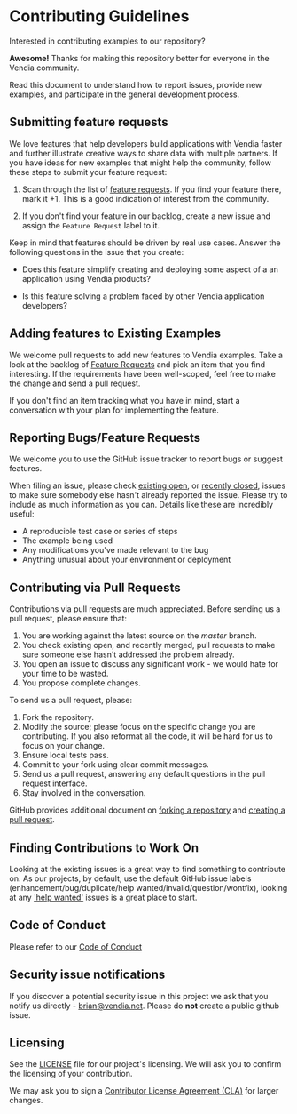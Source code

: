 # Contributing Guidelines

Interested in contributing examples to our repository?

**Awesome!**  Thanks for making this repository better for everyone in the Vendia community. 

Read this document to understand how to report issues, provide new examples, and participate in the general development process.

## Submitting feature requests

We love features that help developers build applications with Vendia faster and further illustrate creative ways to share data with multiple partners. If you have ideas for new examples that might help the community, follow these steps to submit your feature request:

1. Scan through the list of [feature requests](https://github.com/vendia/examples/labels/type/feature).  If you find your feature there, mark it +1. This is a good indication of interest from the community.

2. If you don't find your feature in our backlog, create a new issue and assign the `Feature Request` label to it.

Keep in mind that features should be driven by real use cases.  Answer the following questions in the issue that you create:

- Does this feature simplify creating and deploying some aspect of a an application using Vendia products?

- Is this feature solving a problem faced by other Vendia application developers?

## Adding features to Existing Examples

We welcome pull requests to add new features to Vendia examples. Take a look at the backlog of [Feature Requests](https://github.com/vendia/examples/labels/feature-request) and pick an item that you find interesting. If the requirements have been well-scoped, feel free to make the change and send a pull request.

If you don't find an item tracking what you have in mind, start a conversation with your plan for implementing the feature.

## Reporting Bugs/Feature Requests

We welcome you to use the GitHub issue tracker to report bugs or suggest features.

When filing an issue, please check [existing open](https://github.com/vendia/examples/issues), or [recently closed](https://github.com/vendia/examples/issues?utf8=%E2%9C%93&q=is%3Aissue%20is%3Aclosed%20), issues to make sure somebody else hasn't already
reported the issue. Please try to include as much information as you can.  Details like these are incredibly useful:

- A reproducible test case or series of steps
- The example being used
- Any modifications you've made relevant to the bug
- Anything unusual about your environment or deployment

## Contributing via Pull Requests

Contributions via pull requests are much appreciated. Before sending us a pull request, please ensure that:

1. You are working against the latest source on the *master* branch.
2. You check existing open, and recently merged, pull requests to make sure someone else hasn't addressed the problem already.
3. You open an issue to discuss any significant work - we would hate for your time to be wasted.
4. You propose complete changes.

To send us a pull request, please:

1. Fork the repository.
2. Modify the source; please focus on the specific change you are contributing. If you also reformat all the code, it will be hard for us to focus on your change.
3. Ensure local tests pass.
4. Commit to your fork using clear commit messages.
5. Send us a pull request, answering any default questions in the pull request interface.
6. Stay involved in the conversation.

GitHub provides additional document on [forking a repository](https://help.github.com/articles/fork-a-repo/) and [creating a pull request](https://help.github.com/articles/creating-a-pull-request/).

## Finding Contributions to Work On

Looking at the existing issues is a great way to find something to contribute on. As our projects, by default, use the default GitHub issue labels (enhancement/bug/duplicate/help wanted/invalid/question/wontfix), looking at any ['help wanted'](https://github.com/vendia/examples/labels/help%20wanted) issues is a great place to start.

## Code of Conduct

Please refer to our [Code of Conduct](CODE_OF_CONDUCT.md)

## Security issue notifications

If you discover a potential security issue in this project we ask that you notify us directly - brian@vendia.net. Please do **not** create a public github issue.

## Licensing

See the [LICENSE](https://github.com/vendia/examples/blob/master/LICENSE) file for our project's licensing. We will ask you to confirm the licensing of your contribution.

We may ask you to sign a [Contributor License Agreement (CLA)](http://en.wikipedia.org/wiki/Contributor_License_Agreement) for larger changes.
